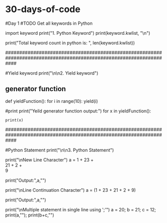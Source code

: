 # 30-days-of-code


#Day 1
#TODO Get all keywords in Python

import keyword
print("1. Python Keyword")
print(keyword.kwlist, "\n")

print("Total keyword count in python is: ", len(keyword.kwlist))


####################################################################################################################

#Yield keyword
print("\n\n2. Yield keyword")
## generator function
def yieldFunction():
    for i in range(10):
        yield(i)
    

#print 
print("Yeild generator function output:")
for x in yieldFunction():
    
    print(x)

####################################################################################################################

#Python Statement
print("\n\n3. Python Statement")

print("\nNew Line Character")
a = 1 + 23 + \
    21 + 2 + \
    9

print("Output:",a,"")


print("\nLine Continuation Character")
a = (1 + 23 + 
    21 + 2 + 
    9)

print("Output:",a,"")

print("\nMultiple statement in single line using ';'")
a = 20; b = 21; c = 12; print(a,""); print(b+c,"")
